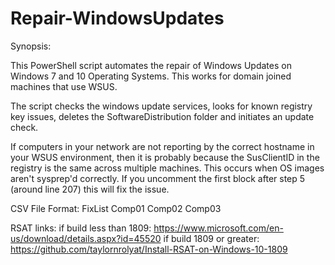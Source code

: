 # Repair-WindowsUpdates

Synopsis:

This PowerShell script automates the repair of Windows Updates on Windows 7 and 10 Operating Systems. This works for domain joined machines that use WSUS. 

The script checks the windows update services, looks for known registry key issues, deletes the SoftwareDistribution folder and initiates an update check. 

If computers in your network are not reporting by the correct hostname in your WSUS environment, then it is probably because the SusClientID in the registry is the same across multiple machines. This occurs when OS images aren't sysprep'd correctly. If you uncomment the first block after step 5 (around line 207) this will fix the issue. 

CSV File Format:
  FixList
  Comp01
  Comp02
  Comp03

RSAT links:
  if build less than 1809: https://www.microsoft.com/en-us/download/details.aspx?id=45520
  if build 1809 or greater: https://github.com/taylornrolyat/Install-RSAT-on-Windows-10-1809
